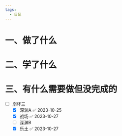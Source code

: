 ```yaml
---
tags:
  - 日记
---
```




# 一、做了什么




# 二、学了什么




# 三、有什么需要做但没完成的

- [ ] 崩坏三
	- [x] 深渊A ✅ 2023-10-25
	- [x] 战场 ✅ 2023-10-27
	- [ ] 深渊B
	- [x] 乐土 ✅ 2023-10-27
